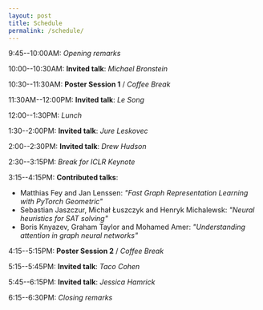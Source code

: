 ```yaml
---
layout: post
title: Schedule
permalink: /schedule/
---
```


9:45--10:00AM: *Opening remarks*

10:00--10:30AM: **Invited talk**: *Michael Bronstein*

10:30--11:30AM: **Poster Session 1** / *Coffee Break*

11:30AM--12:00PM: **Invited talk**: *Le Song*

12:00--1:30PM: *Lunch*

1:30--2:00PM: **Invited talk**: *Jure Leskovec*

2:00--2:30PM: **Invited talk**: *Drew Hudson*

2:30--3:15PM: *Break for ICLR Keynote*

3:15--4:15PM: **Contributed talks**:
- Matthias Fey and Jan Lenssen: *"Fast Graph Representation Learning with PyTorch Geometric"*
- Sebastian Jaszczur, Michał Łuszczyk and Henryk Michalewsk: *"Neural heuristics for SAT solving"*
- Boris Knyazev, Graham Taylor and Mohamed Amer: *"Understanding attention in graph neural networks"*

4:15--5:15PM: **Poster Session 2** / *Coffee Break*

5:15--5:45PM: **Invited talk**: *Taco Cohen*

5:45--6:15PM: **Invited talk**: *Jessica Hamrick*

6:15--6:30PM: *Closing remarks*
